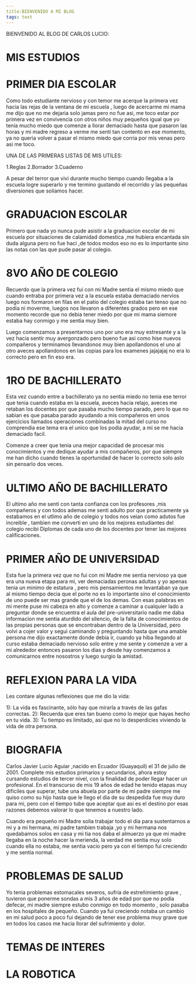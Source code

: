 ```yaml
---
title:BIENVENIDO A MI BLOG
tags: text
---
```


BIENVENIDO AL BLOG DE CARLOS LUCIO:

# MIS ESTUDIOS

# PRIMER DIA ESCOLAR

Como todo estudiante nervioso y con temor me acerque la primera vez hacia las rejas de la ventana de mi escuela , luego de acercarme mi mama me dijo que no me dejaria solo jamas pero no fue asi, me toco estar por primera vez en convivencia con otros niños muy pequeños igual que yo tenia mucho miedo que comenze a llorar demaciado hasta que pasaron las horas y mi madre regreso a verme me senti tan contento en ese momento, ya no queria volver a pasar el mismo miedo que corria por mis venas pero asi me toco. 

UNA DE LAS PRIMERAS LISTAS DE MIS UTILES:

1.Reglas
2.Borrador
3.Cuaderno 

A pesar del terror que vivi durante mucho tiempo cuando llegaba a la escuela logre superarlo y me termino gustando el recorrido y las pequeñas diversiones que soliamos hacer.

# GRADUACION ESCOLAR

Primero que nada yo nunca pude asistir a la graduacion escolar de mi escuela por situaciones de calamidad domestica ,me hubiera encantada sin duda alguna pero no fue haci ,de todos modos eso no es lo importante sino las notas con las que pude pasar al colegio.

# 8VO AÑO DE COLEGIO

Recuerdo que la primera vez fui con mi Madre sentia el mismo miedo que cuando entraba por primera vez a la escuela estaba demaciado nervios luego nos formaron en filas en el patio del colegio estaba tan tenso que no podia ni moverme, luegos nos llevaron a diferentes grados pero en ese momento recorde que no debia tener miedo por que mi mama siemore estaba hay conmigo y me sentia muy bien.


Luego comenzamos a presentarnos uno por uno era muy estresante y a la vez hacia sentir muy avergonzado pero bueno fue asi como hise nuevos compañeros y terminamos llevandonos muy bien apollandonos el uno al otro aveces apollandonos en las copias para los examenes jajajajaj no era lo correcto pero en fin eso era.

# 1RO DE BACHILLERATO

Esta vez cuando entre a bachillerato ya no sentia miedo no tenia ese terror que tenia cuando estaba en la escuela, aveces hacia relajo, aveces me retaban los docentes por que pasaba mucho tiempo parado, pero lo que no sabian es que pasaba parado ayudando a mis compañeros en unos ejercicios llamados operaciones combinadas la mitad del curso no comprendia ese tema era el unico que los podia ayudar, a mi se me hacia demaciado facil.

Comenze a creer que tenia una mejor capacidad de procesar mis conocimientos y me dedique ayudar a mis compañeros, por que siempre me han dicho cuando tienes la oportunidad de hacer lo correcto solo aslo sin pensarlo dos veces.

# ULTIMO AÑO DE BACHILLERATO

El ultimo año me senti con tanta confianza con los profesores ,mis compañeros y con todos ademas me senti adulto por que practicamente ya estabamos en el utlimo año de colegio y todos nos veian como adutos fue increible , tambien me converti en uno de los mejores estudiantes del colegio recibi Diplomas de cada uno de los docentes por tener las mejores calificaciones.


# PRIMER AÑO DE UNIVERSIDAD

Esta fue la primera vez que no fui con mi Madre me sentia nervioso ya que era una nueva etapa para mi, ver demaciadas peronas adultas y yo apenas tenia un minimo de estatura , pero mis pensamientos me levantaban ya que al mismo tiempo decia que el porte no es lo importante sino el conocimiento de uno puede ser mas grande que el de los demas.
Con esas palabras en mi mente puse mi cabeza en alto y comenze a caminar a cualquier lado a preguntar donde se encuentra el aula del pre-universitario nadie me daba informacion me sentia aturdido del silencio, de la falta de conocimientos de las propias personas que se encontraban dentro de la Universidad, pero volvi a cojer valor y segui caminando y preguntando hasta que una amable persona me dijo exactamente donde debia ir, cuando ya hiba llegando al curso estaba demaciado nervioso solo entre y me sente y comenze a ver a mi alrededor entonces pasaron los dias y desde hay comenzamos a comunicarnos entre nosostros y luego surgio la amistad.


# REFLEXION PARA LA VIDA

Les contare algunas reflexiones que me dio la vida:

1): La vida es fascinante, sólo hay que mirarla a través de las gafas correctas.
2): Recuerda que eres tan bueno como lo mejor que hayas hecho en tu vida.
3): Tu tiempo es limitado, así que no lo desperdicies viviendo la vida de otra persona.


# BIOGRAFIA

Carlos Javier Lucio Aguiar ,nacido en Ecuador (Guayaquil) el 31 de julio de 2001.
Complete mis estudios primarios y secundarios, ahora estoy cursando estudios de tercer nivel, con la finalidad de poder llegar hacer un profesional.
En el transcurso de mis 19 años de edad he tenido etapas muy dificiles que superar, tube una abuela por parte de mi padre siempre me quiso como su hijo hasta que le llego el dia de su despedida fue muy duro para mi, pero con el tiempo tube que aceptar que asi es el destino por esas razones debemos valorar lo que tenemos a nuestro lado.

Cuando era pequeño mi Madre solia trabajar todo el dia para sustentarnos a mi y a mi hermana, mi padre tambien trabaja ,yo y mi hermana nos quedabamos solos en casa y mi tia nos daba el almuerzo ya que mi madre llegaba en la noche hacer la merienda, la verdad me sentia muy solo cuando ella no estaba, me sentia vacio pero ya con el tiempo fui creciendo y me sentia normal.


# PROBLEMAS DE SALUD

Yo tenia problemas estomacales severos, sufria de estreñimiento grave , tuvieron que ponerme sondas a mis 3 años de edad por que no podia defecar, mi madre siempre estubo conmigo en todo momento , solo pasaba en los hospitales de pequeño. 
Cuando ya fui creciendo notaba un cambio en mi salud poco a poco fui dejando de tener ese problema muy grave que en todos los casos me hacia llorar del sufrimiento y dolor.

# TEMAS DE INTERES
# LA ROBOTICA









